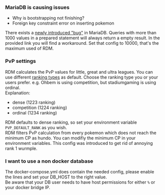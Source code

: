 ### MariaDB is causing issues
* Why is bootstrapping not finishing?
* Foreign key constraint error on inserting pokemon

There exists a [newly introduced "bug"](https://jira.mariadb.org/browse/MDEV-27937) in MariaDB. Queries with more than 1000 values in a prepared statement will always return a empty result. In the provided link you will find a workaround. Set that config to 10000, that's the maximum used of RDM.

### PvP settings
RDM calculates the PvP values for little, great and ultra leagues. You can use different [ranking types](https://en.m.wikipedia.org/wiki/Ranking) as default. Choose the ranking type you or your users prefer. e.g. Ohbem is using competition, but stadiumgaming is using ordinal.  
Explanation:
* dense (1223 ranking)
* competition (1224 ranking)
* ordinal (1234 ranking)

RDM defaults to dense ranking, so set your environment variable `PVP_DEFAULT_RANK` as you wish.  
RDM filters PvP calculation from every pokemon which does not reach the minimum CP as hundo. You can modifiy the minimum CP in your environment variables. This config was introduced to get rid of annoying rank 1 wurmple.

### I want to use a non docker database
The docker-compose.yml does contain the needed config, please enable the lines and set your DB_HOST to the right value.  
Be aware that your DB user needs to have host permissions for either `%` or your docker bridge IP.